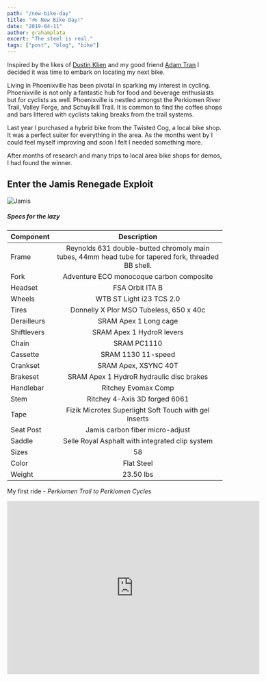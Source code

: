 ```yaml
---
path: "/new-bike-day"
title: "🚲 New Bike Day!"
date: "2019-04-11"
author: grahamplata
excert: "The steel is real."
tags: ["post", "blog", "bike"]
---
```


Inspired by the likes of [Dustin Klien](http://dustinklein.com/) and my good friend [Adam Tran](https://instagram.com/aviettran/) I decided it was time to embark on locating my next bike.

Living in Phoenixville has been pivotal in sparking my interest in cycling. Phoenixville is not only a fantastic hub for food and beverage enthusiasts but for cyclists as well. Phoenixville is nestled amongst the Perkiomen River Trail, Valley Forge, and Schuylkill Trail. It is common to find the coffee shops and bars littered with cyclists taking breaks from the trail systems.

Last year I purchased a hybrid bike from the Twisted Cog, a local bike shop. It was a perfect suiter for everything in the area. As the months went by I could feel myself improving and soon I felt I needed something more.

After months of research and many trips to local area bike shops for demos, I had found the winner.

## Enter the Jamis Renegade Exploit

![Jamis](../assets/jamis.jpg)

##### Specs for the lazy

| Component   |                                             Description                                             |
| ----------- | :-------------------------------------------------------------------------------------------------: |
| Frame       | Reynolds 631 double-butted chromoly main tubes, 44mm head tube for tapered fork, threaded BB shell. |
| Fork        |                              Adventure ECO monocoque carbon composite                               |
| Headset     |                                           FSA Orbit ITA B                                           |
| Wheels      |                                      WTB ST Light i23 TCS 2.0                                       |
| Tires       |                               Donnelly X Plor MSO Tubeless, 650 x 40c                               |
| Derailleurs |                                        SRAM Apex 1 Long cage                                        |
| Shiftlevers |                                      SRAM Apex 1 HydroR levers                                      |
| Chain       |                                             SRAM PC1110                                             |
| Cassette    |                                         SRAM 1130 11-speed                                          |
| Crankset    |                                        SRAM Apex, XSYNC 40T                                         |
| Brakeset    |                              SRAM Apex 1 HydroR hydraulic disc brakes                               |
| Handlebar   |                                         Ritchey Evomax Comp                                         |
| Stem        |                                    Ritchey 4-Axis 3D forged 6061                                    |
| Tape        |                        Fizik Microtex Superlight Soft Touch with gel inserts                        |
| Seat Post   |                                   Jamis carbon fiber micro-adjust                                   |
| Saddle      |                           Selle Royal Asphalt with integrated clip system                           |
| Sizes       |                                                 58                                                  |
| Color       |                                             Flat Steel                                              |
| Weight      |                                              23.50 lbs                                              |

My first ride - _Perkiomen Trail to Perkiomen Cycles_

<iframe height='405' width='590' frameborder='0' allowtransparency='true' scrolling='no' src='https://www.strava.com/activities/2252479368/embed/31dff6e3d71c1dc5c4ca08820c81a0a8fe3cf72c'></iframe>
